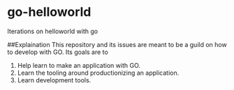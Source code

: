 # go-helloworld
Iterations on helloworld with go

##Explaination
This repository and its issues are meant to be a guild on how to develop with GO. Its goals are to
1. Help learn to make an application with GO.
2. Learn the tooling around productionizing an application.
3. Learn development tools. 
